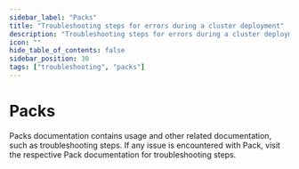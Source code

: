 ```yaml
---
sidebar_label: "Packs"
title: "Troubleshooting steps for errors during a cluster deployment"
description: "Troubleshooting steps for errors during a cluster deployment."
icon: ""
hide_table_of_contents: false
sidebar_position: 30
tags: ["troubleshooting", "packs"]
---
```


# Packs

Packs documentation contains usage and other related documentation, such as troubleshooting steps. If any issue is encountered with Pack, visit the respective Pack documentation for troubleshooting steps.

<br />
